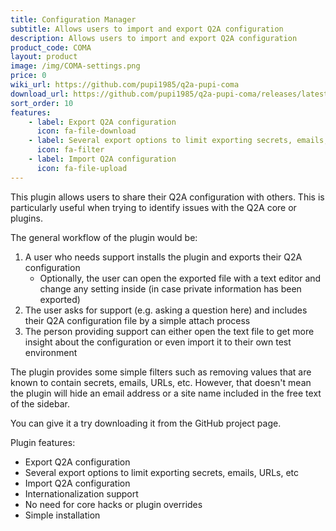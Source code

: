 ```yaml
---
title: Configuration Manager
subtitle: Allows users to import and export Q2A configuration
description: Allows users to import and export Q2A configuration
product_code: COMA
layout: product
image: /img/COMA-settings.png
price: 0
wiki_url: https://github.com/pupi1985/q2a-pupi-coma
download_url: https://github.com/pupi1985/q2a-pupi-coma/releases/latest
sort_order: 10
features:
    - label: Export Q2A configuration
      icon: fa-file-download
    - label: Several export options to limit exporting secrets, emails, URLs, etc
      icon: fa-filter
    - label: Import Q2A configuration
      icon: fa-file-upload
---
```


This plugin allows users to share their Q2A configuration with others. This is particularly useful when trying to identify issues with the Q2A core or plugins.

The general workflow of the plugin would be:

 1. A user who needs support installs the plugin and exports their Q2A configuration
      * Optionally, the user can open the exported file with a text editor and change any setting inside (in case private information has been exported)
 1. The user asks for support (e.g. asking a question here) and includes their Q2A configuration file by a simple attach process
 1. The person providing support can either open the text file to get more insight about the configuration or even import it to their own test environment

The plugin provides some simple filters such as removing values that are known to contain secrets, emails, URLs, etc. However, that doesn't mean the plugin will hide an email address or a site name included in the free text of the sidebar.

You can give it a try downloading it from the GitHub project page.

Plugin features:
 * Export Q2A configuration
 * Several export options to limit exporting secrets, emails, URLs, etc
 * Import Q2A configuration
 * Internationalization support
 * No need for core hacks or plugin overrides
 * Simple installation
